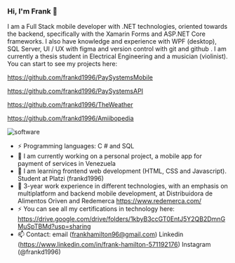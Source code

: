 ### Hi, I'm Frank 👋

I am a Full Stack mobile developer with .NET technologies, oriented towards the backend, specifically with the Xamarin Forms and ASP.NET Core frameworks. I also have knowledge and experience with WPF (desktop), SQL Server, UI / UX with figma and version control with git and github . I am currently a thesis student in Electrical Engineering and a musician (violinist). You can start to see my projects here:

https://github.com/frankd1996/PaySystemsMobile

https://github.com/frankd1996/PaySystemsAPI

https://github.com/frankd1996/TheWeather

https://github.com/frankd1996/Amiibopedia

![software](https://user-images.githubusercontent.com/82234255/141386519-1cc17604-638b-4a42-bcab-2f7c6fff7b02.jpg)


- ⚡ Programming languages: C # and SQL
- 🔭 I am currently working on a personal project, a mobile app for payment of services in Venezuela 
- 🌱 I am learning frontend web development (HTML, CSS and Javascript). Student at Platzi (frankd1996)
- 👯 3-year work experience in different technologies, with an emphasis on multiplatform and backend mobile development, at Distribuidora de Alimentos Oriven and Redemerca https://www.redemerca.com/
- ⚡ You can see all my certifications in technology here: https://drive.google.com/drive/folders/1kbyB3ccGT0EntJ5Y2QB2DmnGMuSpTBMd?usp=sharing  
- 📫 Contact: email (frankhamilton96@gmail.com) Linkedin (https://www.linkedin.com/in/frank-hamilton-571192176) Instagram (@frankd1996)

<!--
**frankd1996/frankd1996** is a ✨ _special_ ✨ repository because its `README.md` (this file) appears on your GitHub profile.

Here are some ideas to get you started:

- 🔭 I’m currently working on ...
- 🌱 I’m currently learning ...
- 👯 I’m looking to collaborate on ...
- 🤔 I’m looking for help with ...
- 💬 Ask me about ...
- 📫 How to reach me: ...
- 😄 Pronouns: ...
- ⚡ Fun fact: ...
-->
